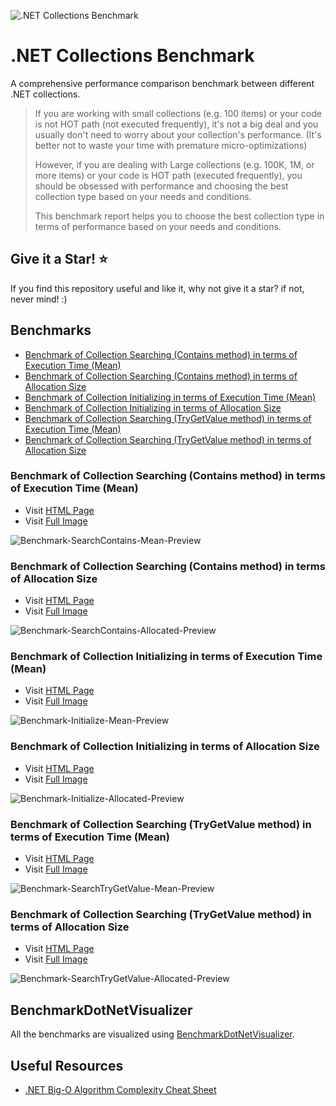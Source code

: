 
![.NET Collections Benchmark](https://mjebrahimi.github.io/DotNet-Collections-Benchmark/repository-image.png)

# .NET Collections Benchmark

A comprehensive performance comparison benchmark between different .NET collections.

> If you are working with small collections (e.g. 100 items) or your code is not HOT path (not executed frequently), it's not a big deal and you usually don't need to worry about your collection's performance. (It's better not to waste your time with premature micro-optimizations)
> 
> However, if you are dealing with Large collections (e.g. 100K, 1M, or more items) or your code is  HOT path (executed frequently), you should be obsessed with performance and choosing the best collection type based on your needs and conditions.
> 
> This benchmark report helps you to choose the best collection type in terms of performance based on your needs and conditions.

## Give it a Star! ⭐️

If you find this repository useful and like it, why not give it a star? if not, never mind! :)

## Benchmarks

- [Benchmark of Collection Searching (Contains method) in terms of Execution Time (Mean)](#benchmark-of-collection-searching-contains-method-in-terms-of-execution-time-mean)
- [Benchmark of Collection Searching (Contains method) in terms of Allocation Size](#benchmark-of-collection-searching-contains-method-in-terms-of-allocation-size)
- [Benchmark of Collection Initializing in terms of Execution Time (Mean)](#benchmark-of-collection-initializing-in-terms-of-execution-time-mean)
- [Benchmark of Collection Initializing in terms of Allocation Size](#benchmark-of-collection-initializing-in-terms-of-allocation-size)
- [Benchmark of Collection Searching (TryGetValue method) in terms of Execution Time (Mean)](#benchmark-of-collection-searching-trygetvalue-method-in-terms-of-execution-time-mean)
- [Benchmark of Collection Searching (TryGetValue method) in terms of Allocation Size](#benchmark-of-collection-searching-trygetvalue-method-in-terms-of-allocation-size)

### Benchmark of Collection Searching (Contains method) in terms of Execution Time (Mean)

- Visit [HTML Page](https://mjebrahimi.github.io/DotNet-Collections-Benchmark/Benchmark-SearchContains-Mean.html)
- Visit [Full Image](https://mjebrahimi.github.io/DotNet-Collections-Benchmark/Benchmark-SearchContains-Mean.png)

![Benchmark-SearchContains-Mean-Preview](https://mjebrahimi.github.io/DotNet-Collections-Benchmark/Benchmark-SearchContains-Mean-Preview.png)

### Benchmark of Collection Searching (Contains method) in terms of Allocation Size

- Visit [HTML Page](https://mjebrahimi.github.io/DotNet-Collections-Benchmark/Benchmark-SearchContains-Allocated.html)
- Visit [Full Image](https://mjebrahimi.github.io/DotNet-Collections-Benchmark/Benchmark-SearchContains-Allocated.png)

![Benchmark-SearchContains-Allocated-Preview](https://mjebrahimi.github.io/DotNet-Collections-Benchmark/Benchmark-SearchContains-Allocated-Preview.png)

### Benchmark of Collection Initializing in terms of Execution Time (Mean)

- Visit [HTML Page](https://mjebrahimi.github.io/DotNet-Collections-Benchmark/Benchmark-Initialize-Mean.html)
- Visit [Full Image](https://mjebrahimi.github.io/DotNet-Collections-Benchmark/Benchmark-Initialize-Mean.png)

![Benchmark-Initialize-Mean-Preview](https://mjebrahimi.github.io/DotNet-Collections-Benchmark/Benchmark-Initialize-Mean-Preview.png)

### Benchmark of Collection Initializing in terms of Allocation Size

- Visit [HTML Page](https://mjebrahimi.github.io/DotNet-Collections-Benchmark/Benchmark-Initialize-Allocated.html)
- Visit [Full Image](https://mjebrahimi.github.io/DotNet-Collections-Benchmark/Benchmark-Initialize-Allocated.png)

![Benchmark-Initialize-Allocated-Preview](https://mjebrahimi.github.io/DotNet-Collections-Benchmark/Benchmark-Initialize-Allocated-Preview.png)

### Benchmark of Collection Searching (TryGetValue method) in terms of Execution Time (Mean)

- Visit [HTML Page](https://mjebrahimi.github.io/DotNet-Collections-Benchmark/Benchmark-SearchTryGetValue-Mean.html)
- Visit [Full Image](https://mjebrahimi.github.io/DotNet-Collections-Benchmark/Benchmark-SearchTryGetValue-Mean.png)

![Benchmark-SearchTryGetValue-Mean-Preview](https://mjebrahimi.github.io/DotNet-Collections-Benchmark/Benchmark-SearchTryGetValue-Mean-Preview.png)

### Benchmark of Collection Searching (TryGetValue method) in terms of Allocation Size

- Visit [HTML Page](https://mjebrahimi.github.io/DotNet-Collections-Benchmark/Benchmark-SearchTryGetValue-Allocated.html)
- Visit [Full Image](https://mjebrahimi.github.io/DotNet-Collections-Benchmark/Benchmark-SearchTryGetValue-Allocated.png)

![Benchmark-SearchTryGetValue-Allocated-Preview](https://mjebrahimi.github.io/DotNet-Collections-Benchmark/Benchmark-SearchTryGetValue-Allocated-Preview.png)

## BenchmarkDotNetVisualizer

All the benchmarks are visualized using [BenchmarkDotNetVisualizer](https://github.com/mjebrahimi/BenchmarkDotNetVisualizer).

## Useful Resources

- [.NET Big-O Algorithm Complexity Cheat Sheet](https://github.com/RehanSaeed/.NET-Big-O-Algorithm-Complexity-Cheat-Sheet)
